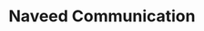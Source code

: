 ---
title: "Naveed Communication"
url: /karachi/naveed-communication-sheet-no-24-near-awami-hotel-model-coloney/
shop: general
---